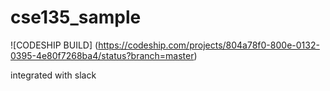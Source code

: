 cse135_sample
=============

![CODESHIP
BUILD] (https://codeship.com/projects/804a78f0-800e-0132-0395-4e80f7268ba4/status?branch=master)

integrated with slack
